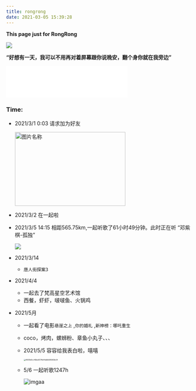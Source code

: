 ```yaml
---
title: rongrong
date: 2021-03-05 15:39:28
---
```


**This page just for RongRong**

![](https://p3-tt.byteimg.com/origin/pgc-image/a2124029aed5412e8542b49c92115db7)

 **“好想有一天，我可以不用再对着屏幕跟你说晚安，翻个身你就在我旁边”** 

<iframe frameborder="no" border="0" marginwidth="0" marginheight="0" width=330 height=86 src="//music.163.com/outchain/player?type=2&id=1811921555&auto=1&height=66"></iframe>



### Time:

- 2021/3/1 0:03  请求加为好友 

  <img src="https://img-blog.csdnimg.cn/20210305162240793.png?x-oss-process=image/watermark,type_ZmFuZ3poZW5naGVpdGk,shadow_10,text_aHR0cHM6Ly9ibG9nLmNzZG4ubmV0L1dlRG9uX3Q=,size_16,color_FFFFFF,t_70" width = "300" height = "200" alt="图片名称" align=center />

- 2021/3/2   在一起啦

- 2021/3/5   14:15  相距565.75km,一起听歌了61小时49分钟。此时正在听 “邓紫棋-孤独”

  ![](https://img-blog.csdnimg.cn/20210305162237332.PNG)

- 2021/3/14

  - `唐人街探案3`

- 2021/4/4 

  - 一起去了梵高星空艺术馆
  - 西餐，虾虾，啵啵鱼、火锅鸡

- 2021/5月

  - 一起看了电影`悬崖之上` ,`你的婚礼` ,`新神榜：哪吒重生` 

  - coco，烤肉，螺蛳粉、章鱼小丸子、、、

  - 2021/5/5 容容给我表白啦，嘻嘻

    <img src="https://web.wvdon.com/img/4800b9cc46be6574b44a8b585883b34.jpg" alt="4800b9cc46be6574b44a8b585883b34" style="zoom:33%;" />

  - 5/6 一起听歌1247h

    ![imgaa](https://web.wvdon.com/imgaa.png)
